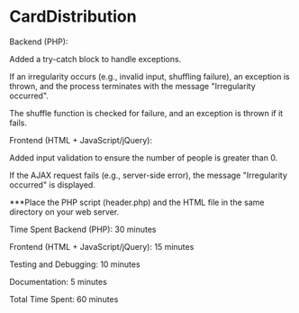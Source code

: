 # CardDistribution
 
Backend (PHP):

Added a try-catch block to handle exceptions.

If an irregularity occurs (e.g., invalid input, shuffling failure), an exception is thrown, and the process terminates with the message "Irregularity occurred".

The shuffle function is checked for failure, and an exception is thrown if it fails.



Frontend (HTML + JavaScript/jQuery):

Added input validation to ensure the number of people is greater than 0.

If the AJAX request fails (e.g., server-side error), the message "Irregularity occurred" is displayed.


***Place the PHP script (header.php) and the HTML file in the same directory on your web server.



Time Spent
Backend (PHP): 30 minutes

Frontend (HTML + JavaScript/jQuery): 15 minutes

Testing and Debugging: 10 minutes

Documentation: 5 minutes

Total Time Spent: 60 minutes